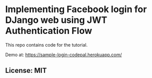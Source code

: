# Implementing Facebook login for DJango web using JWT Authentication Flow

This repo contains code for the tutorial.

Demo at: https://sample-login-codepal.herokuapp.com/


## License: MIT


